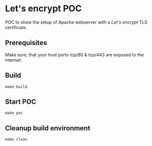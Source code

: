 # Let's encrypt POC

POC to show the setup of Apache webserver with a *Let's encrypt* TLS certificate.

## Prerequisites

Make sure, that your host ports tcp/80 & tcp/443 are exposed to the internet.

## Build

    make build

## Start POC

    make poc

## Cleanup build environment

    make clean
